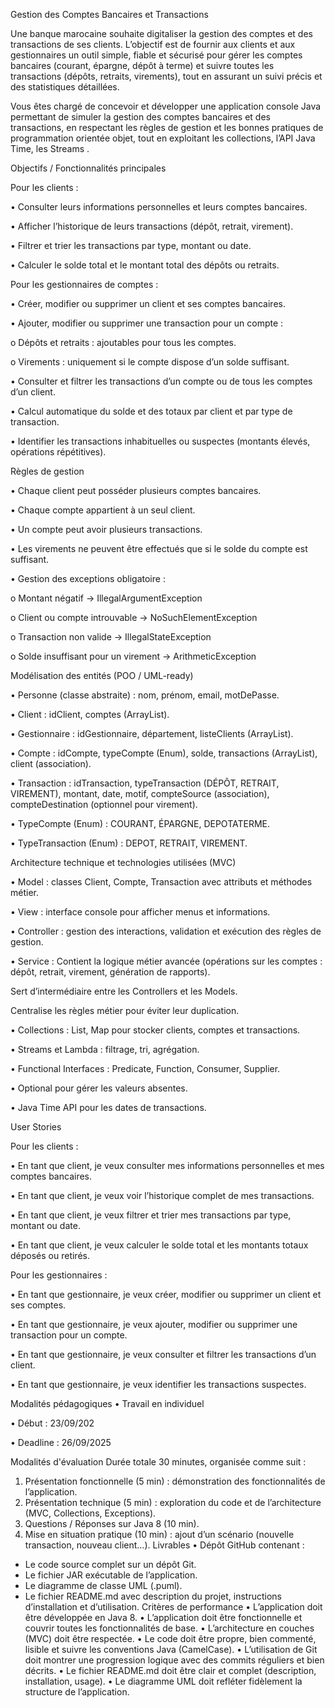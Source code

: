 Gestion des Comptes Bancaires et Transactions

Une banque marocaine souhaite digitaliser la gestion des comptes et des transactions de ses clients. L’objectif est de fournir aux clients et aux gestionnaires un outil simple, fiable et sécurisé pour gérer les comptes bancaires (courant, épargne, dépôt à terme) et suivre toutes les transactions (dépôts, retraits, virements), tout en assurant un suivi précis et des statistiques détaillées.

Vous êtes chargé de concevoir et développer une application console Java permettant de simuler la gestion des comptes bancaires et des transactions, en respectant les règles de gestion et les bonnes pratiques de programmation orientée objet, tout en exploitant les collections, l’API Java Time, les Streams .

Objectifs / Fonctionnalités principales

Pour les clients :

• Consulter leurs informations personnelles et leurs comptes bancaires.

• Afficher l’historique de leurs transactions (dépôt, retrait, virement).

• Filtrer et trier les transactions par type, montant ou date.

• Calculer le solde total et le montant total des dépôts ou retraits.

Pour les gestionnaires de comptes :

• Créer, modifier ou supprimer un client et ses comptes bancaires.

• Ajouter, modifier ou supprimer une transaction pour un compte :

o Dépôts et retraits : ajoutables pour tous les comptes.

o Virements : uniquement si le compte dispose d’un solde suffisant.

• Consulter et filtrer les transactions d’un compte ou de tous les comptes d’un client.

• Calcul automatique du solde et des totaux par client et par type de transaction.

• Identifier les transactions inhabituelles ou suspectes (montants élevés, opérations répétitives).

Règles de gestion

• Chaque client peut posséder plusieurs comptes bancaires.

• Chaque compte appartient à un seul client.

• Un compte peut avoir plusieurs transactions.

• Les virements ne peuvent être effectués que si le solde du compte est suffisant.

• Gestion des exceptions obligatoire :

o Montant négatif → IllegalArgumentException

o Client ou compte introuvable → NoSuchElementException

o Transaction non valide → IllegalStateException

o Solde insuffisant pour un virement → ArithmeticException

Modélisation des entités (POO / UML-ready)

• Personne (classe abstraite) : nom, prénom, email, motDePasse.

• Client : idClient, comptes (ArrayList<Compte>).

• Gestionnaire : idGestionnaire, département, listeClients (ArrayList<Client>).

• Compte : idCompte, typeCompte (Enum), solde, transactions (ArrayList<Transaction>), client (association).

• Transaction : idTransaction, typeTransaction (DÉPÔT, RETRAIT, VIREMENT), montant, date, motif, compteSource (association), compteDestination (optionnel pour virement).

• TypeCompte (Enum) : COURANT, ÉPARGNE, DEPOTATERME.

• TypeTransaction (Enum) : DEPOT, RETRAIT, VIREMENT.

Architecture technique et technologies utilisées (MVC)

• Model : classes Client, Compte, Transaction avec attributs et méthodes métier.

• View : interface console pour afficher menus et informations.

• Controller : gestion des interactions, validation et exécution des règles de gestion.

• Service : Contient la logique métier avancée (opérations sur les comptes : dépôt, retrait, virement, génération de rapports).

Sert d’intermédiaire entre les Controllers et les Models.

Centralise les règles métier pour éviter leur duplication.

• Collections : List, Map pour stocker clients, comptes et transactions.

• Streams et Lambda : filtrage, tri, agrégation.

• Functional Interfaces : Predicate, Function, Consumer, Supplier.

• Optional pour gérer les valeurs absentes.

• Java Time API pour les dates de transactions.

User Stories

Pour les clients :

• En tant que client, je veux consulter mes informations personnelles et mes comptes bancaires.

• En tant que client, je veux voir l’historique complet de mes transactions.

• En tant que client, je veux filtrer et trier mes transactions par type, montant ou date.

• En tant que client, je veux calculer le solde total et les montants totaux déposés ou retirés.

Pour les gestionnaires :

• En tant que gestionnaire, je veux créer, modifier ou supprimer un client et ses comptes.

• En tant que gestionnaire, je veux ajouter, modifier ou supprimer une transaction pour un compte.

• En tant que gestionnaire, je veux consulter et filtrer les transactions d’un client.

• En tant que gestionnaire, je veux identifier les transactions suspectes.

Modalités pédagogiques
• Travail en individuel

• Début : 23/09/202

• Deadline : 26/09/2025

Modalités d'évaluation
Durée totale
30 minutes, organisée comme suit :
1.	Présentation fonctionnelle (5 min) : démonstration des fonctionnalités de l’application.
2.	Présentation technique (5 min) : exploration du code et de l’architecture (MVC, Collections, Exceptions).
3.	Questions / Réponses sur Java 8 (10 min).
4.	Mise en situation pratique (10 min) : ajout d’un scénario (nouvelle transaction, nouveau client…).
      Livrables
      •	Dépôt GitHub contenant :
-	Le code source complet sur un dépôt Git.
-	Le fichier JAR exécutable de l’application.
-	Le diagramme de classe UML (.puml).
-  Le fichier README.md avec description du projet, instructions d’installation et d’utilisation.
   Critères de performance
   •	L’application doit être développée en Java 8.
   •	L’application doit être fonctionnelle et couvrir toutes les fonctionnalités de base.
   •	L’architecture en couches (MVC) doit être respectée.
   •	Le code doit être propre, bien commenté, lisible et suivre les conventions Java (CamelCase).
   •	L’utilisation de Git doit montrer une progression logique avec des commits réguliers et bien décrits.
   •	Le fichier README.md doit être clair et complet (description, installation, usage).
   •	Le diagramme UML doit refléter fidèlement la structure de l’application.
